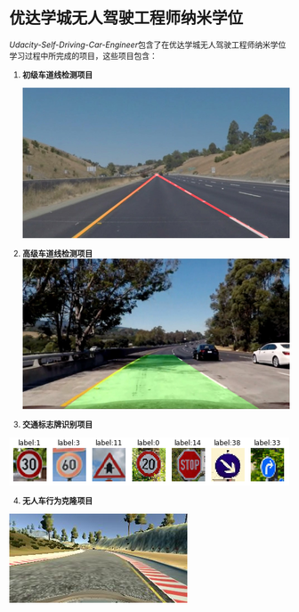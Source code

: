 # 优达学城无人驾驶工程师纳米学位

*Udacity-Self-Driving-Car-Engineer*包含了在优达学城无人驾驶工程师纳米学位学习过程中所完成的项目，这些项目包含：



1. **初级车道线检测项目**

   ![7.whiteCarLaneSwitch](./1.CarND-LaneLines-P1/writeup_picture/7.whiteCarLaneSwitch.jpg)

2. **高级车道线检测项目**![7.test5](./2.CarND-Advanced-Lane-Lines/output_images/7.test5.jpg)

3. **交通标志牌识别项目**

![3](./3.CarND-Traffic-Sign-Classifier-Project/writeup_pic/3.png)

4. **无人车行为克隆项目**

![1.color_image](./4.CarND-Behavioral-Cloning-P3/writeup_pic/1.color_image.jpg)